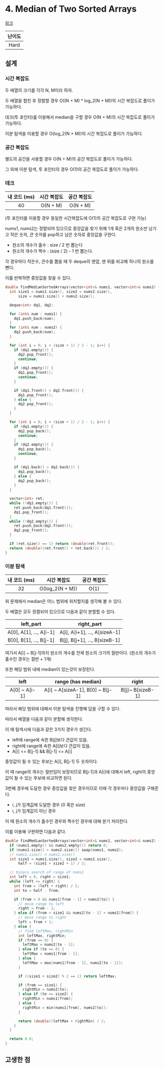 # 4. Median of Two Sorted Arrays

[링크](https://leetcode.com/problems/median-of-two-sorted-arrays/)

| 난이도 |
| :----: |
|  Hard  |

## 설계

### 시간 복잡도

두 배열의 크기를 각각 N, M이라 하자.

두 배열을 합친 후 정렬할 경우 O((N + M) \* log_2(N + M))의 시간 복잡도로 풀이가 가능하다.

데크(투 포인터)를 이용해서 median을 구할 경우 O(N + M)의 시간 복잡도로 풀이가 가능하다.

이분 탐색을 이용할 경우 O(log_2(N + M))의 시간 복잡도로 풀이가 가능하다.

### 공간 복잡도

별도의 공간을 사용할 경우 O(N + M)의 공간 복잡도로 풀이가 가능하다.

그 외에 이분 탐색, 투 포인터의 경우 O(1)의 공간 복잡도로 풀이가 가능하다.

### 데크

| 내 코드 (ms) | 시간 복잡도 | 공간 복잡도 |
| :----------: | :---------: | :---------: |
|      40      |  O(N + M)   |  O(N + M)   |

(투 포인터를 이용할 경우 동일한 시간복잡도에 O(1)의 공간 복잡도로 구현 가능)

nums1, nums2는 정렬되어 있으므로 중앙값을 찾기 위해 1개 혹은 2개의 원소만 남기고 작은 숫자, 큰 숫자를 pop하고 남은 숫자로 중앙값을 구한다.

- 원소의 개수가 홀수 : size / 2 번 뽑는다
- 원소의 개수가 짝수 : (size / 2) - 1 번 뽑는다.

각 경우마다 작은수, 큰수를 뽑을 때 두 deque의 맨앞, 맨 뒤를 비교해 하나의 원소를 뺀다.

이를 반복하면 중앙값을 찾을 수 있다.

```cpp
double findMedianSortedArrays(vector<int>& nums1, vector<int>& nums2) {
  int size1 = nums1.size(), size2 = nums2.size(),
      size = nums1.size() + nums2.size();

  deque<int> dq1, dq2;

  for (int& num : nums1) {
    dq1.push_back(num);
  }
  for (int& num : nums2) {
    dq2.push_back(num);
  }

  for (int i = 0; i < (size + 1) / 2 - 1; i++) {
    if (dq1.empty()) {
      dq2.pop_front();
      continue;
    }
    if (dq2.empty()) {
      dq1.pop_front();
      continue;
    }

    if (dq1.front() < dq2.front()) {
      dq1.pop_front();
    } else {
      dq2.pop_front();
    }
  }

  for (int i = 0; i < (size + 1) / 2 - 1; i++) {
    if (dq1.empty()) {
      dq2.pop_back();
      continue;
    }
    if (dq2.empty()) {
      dq1.pop_back();
      continue;
    }

    if (dq1.back() > dq2.back()) {
      dq1.pop_back();
    } else {
      dq2.pop_back();
    }
  }

  vector<int> ret;
  while (!dq1.empty()) {
    ret.push_back(dq1.front());
    dq1.pop_front();
  }
  while (!dq2.empty()) {
    ret.push_back(dq2.front());
    dq2.pop_front();
  }

  if (ret.size() == 1) return (double)ret.front();
  return (double)(ret.front() + ret.back()) / 2;
}
```

### 이분 탐색

| 내 코드 (ms) |   시간 복잡도   | 공간 복잡도 |
| :----------: | :-------------: | :---------: |
|      32      | O(log_2(N + M)) |    O(1)     |

위 문제에서 median은 어느 범위에 위치할지를 생각해 볼 수 있다.

두 배열은 모두 정렬되어 있으므로 다음과 같이 분할할 수 있다.

|        left_part        |          right_part           |
| :---------------------: | :---------------------------: |
| A[0], A[1], ..., A[i-1] | A[i], A[i+1], ..., A[sizeA-1] |
| B[0], B[1], ..., B[j-1] | B[j], B[j+1], ..., B[sizeB-1] |

여기서 A[i] ~ B[j-1]까지 원소의 개수를 전체 원소의 크기의 절반이다. (원소의 개수가 홀수인 경우는 절반 + 1개)

또한 해당 범위 내에 median이 있는것이 보장된다.

|     left      |        range (has median)        |      right       |
| :-----------: | :------------------------------: | :--------------: |
| A[0] ~ A[i-1] | A[i] ~ A[sizeA-1], B[0] ~ B[j-1] | B[j]~ B[sizeB-1] |

따라서 해당 범위애 대해서 이분 탐색을 진행해 답을 구할 수 있다.

따라서 배열을 다음과 같이 분할해 생각한다.

이 때 탐색시에 다음과 같은 3가지 경우가 생긴다.

- left에 range에 속한 B[j]보다 큰값이 있음.
- right에 range에 속한 A[i]보다 큰값이 있음.
- A[i] <= B[j-1] && B[j-1] <= A[i]

중앙값이 될 수 있는 후보는 A[i], B[j-1] 두 숫자이다.

이 때 range의 개수는 절반임이 보장되므로 B[j-1]과 A[i]에 대해서 left, right의 중앙값이 될 수 있는 후보에 비교하면 된다.

3번째 경우에 도달한 경우 중앙값을 찾은 경우이므로 이때 각 경우마다 중앙값을 구해준다.

- i, j가 임계값에 도달한 경우 (0 혹은 size)
- i, j가 임계값이 아닌 경우

이 때 원소의 개수가 홀수인 경우와 짝수인 경우에 대해 분기 처리한다.

이를 이용해 구현하면 다음과 같다.

```cpp
double findMedianSortedArrays(vector<int>& nums1, vector<int>& nums2) {
  if (nums1.empty() && nums2.empty()) return 0;
  if (nums1.size() > nums2.size()) swap(nums1, nums2);
  // nums1.size() < nums2.size()
  int size1 = nums1.size(), size2 = nums2.size(),
      half = (size1 + size2 + 1) / 2;

  // binary search of range of nums1
  int left = 0, right = size1;
  while (left <= right) {
    int from = (left + right) / 2;
    int to = half - from;

    if (from > 0 && nums1[from - 1] > nums2[to]) {
      // move range to left
      right = from - 1;
    } else if (from < size1 && nums2[to - 1] > nums1[from]) {
      // move range to right
      left = from + 1;
    } else {
      // find leftMax, rightMin
      int leftMax, rightMin;
      if (from == 0) {
        leftMax = nums2[to - 1];
      } else if (to == 0) {
        leftMax = nums1[from - 1];
      } else {
        leftMax = max(nums1[from - 1], nums2[to - 1]);
      }

      if ((size1 + size2) % 2 == 1) return leftMax;

      if (from == size1) {
        rightMin = nums2[to];
      } else if (to == size2) {
        rightMin = nums1[from];
      } else {
        rightMin = min(nums1[from], nums2[to]);
      }

      return (double)(leftMax + rightMin) / 2;
    }
  }

  return 0.0;
}
```

## 고생한 점
